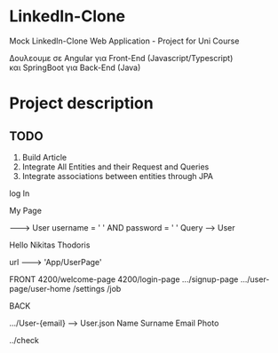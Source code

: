 # LinkedIn-Clone
Mock LinkedIn-Clone Web Application - Project for Uni Course


Δουλεουμε σε Angular για Front-End (Javascript/Typescript)<br>
και SpringBoot για Back-End (Java)

# Project description





## TODO

1) Build Article
2) Integrate All Entities and their Request and Queries
3) Integrate associations between entities through JPA

log In 


My Page 

---> User username = ' ' AND password = ' ' Query --> User


Hello Nikitas Thodoris 

url ---> 'App/UserPage'

FRONT
4200/welcome-page
4200/login-page
.../signup-page
.../user-page/user-home
            /settings
            /job


BACK 

.../User-{email} --> User.json Name Surname Email Photo 

../check


